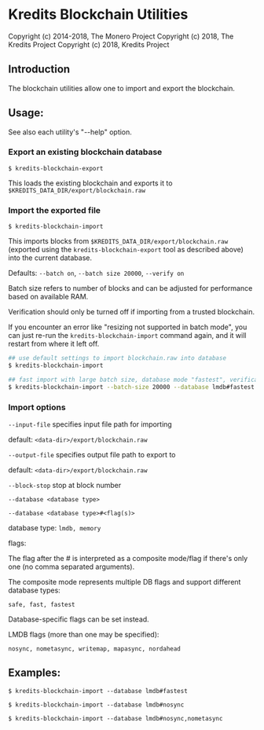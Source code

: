 # Kredits Blockchain Utilities

Copyright (c) 2014-2018, The Monero Project
Copyright (c)      2018, The Kredits Project
Copyright (c)      2018, Kredits Project

## Introduction

The blockchain utilities allow one to import and export the blockchain.

## Usage:

See also each utility's "--help" option.

### Export an existing blockchain database

`$ kredits-blockchain-export`

This loads the existing blockchain and exports it to `$KREDITS_DATA_DIR/export/blockchain.raw`

### Import the exported file

`$ kredits-blockchain-import`

This imports blocks from `$KREDITS_DATA_DIR/export/blockchain.raw` (exported using the
`kredits-blockchain-export` tool as described above) into the current database.

Defaults: `--batch on`, `--batch size 20000`, `--verify on`

Batch size refers to number of blocks and can be adjusted for performance based on available RAM.

Verification should only be turned off if importing from a trusted blockchain.

If you encounter an error like "resizing not supported in batch mode", you can just re-run
the `kredits-blockchain-import` command again, and it will restart from where it left off.

```bash
## use default settings to import blockchain.raw into database
$ kredits-blockchain-import

## fast import with large batch size, database mode "fastest", verification off
$ kredits-blockchain-import --batch-size 20000 --database lmdb#fastest --verify off

```

### Import options

`--input-file`
specifies input file path for importing

default: `<data-dir>/export/blockchain.raw`

`--output-file`
specifies output file path to export to

default: `<data-dir>/export/blockchain.raw`

`--block-stop`
stop at block number

`--database <database type>`

`--database <database type>#<flag(s)>`

database type: `lmdb, memory`

flags:

The flag after the # is interpreted as a composite mode/flag if there's only
one (no comma separated arguments).

The composite mode represents multiple DB flags and support different database types:

`safe, fast, fastest`

Database-specific flags can be set instead.

LMDB flags (more than one may be specified):

`nosync, nometasync, writemap, mapasync, nordahead`

## Examples:

```
$ kredits-blockchain-import --database lmdb#fastest

$ kredits-blockchain-import --database lmdb#nosync

$ kredits-blockchain-import --database lmdb#nosync,nometasync
```
